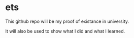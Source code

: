 # ets

This github repo will be my proof of existance in university.

It will also be used to show what I did and what I learned.

